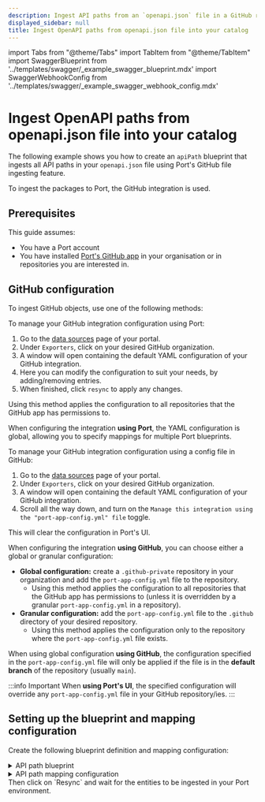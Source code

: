 ```yaml
---
description: Ingest API paths from an `openapi.json` file in a GitHub repository into Port
displayed_sidebar: null
title: Ingest OpenAPI paths from openapi.json file into your catalog
---
```


import Tabs from "@theme/Tabs"
import TabItem from "@theme/TabItem"
import SwaggerBlueprint from '../templates/swagger/_example_swagger_blueprint.mdx'
import SwaggerWebhookConfig from '../templates/swagger/_example_swagger_webhook_config.mdx'

# Ingest OpenAPI paths from openapi.json file into your catalog
The following example shows you how to create an `apiPath` blueprint that ingests all API paths in your `openapi.json` file using Port's GitHub file ingesting feature.

To ingest the packages to Port, the GitHub integration is used.


## Prerequisites
This guide assumes:
- You have a Port account
- You have installed [Port's GitHub app](/build-your-software-catalog/sync-data-to-catalog/git/github/#setup) in your organisation or in repositories you are interested in.

## GitHub configuration

To ingest GitHub objects, use one of the following methods:

<Tabs queryString="method">

<TabItem label="Using Port's UI" value="port">

To manage your GitHub integration configuration using Port:

1. Go to the [data sources](https://app.getport.io/settings/data-sources) page of your portal.
2. Under `Exporters`, click on your desired GitHub organization.
3. A window will open containing the default YAML configuration of your GitHub integration.
4. Here you can modify the configuration to suit your needs, by adding/removing entries.
5. When finished, click `resync` to apply any changes.

Using this method applies the configuration to all repositories that the GitHub app has permissions to.

When configuring the integration **using Port**, the YAML configuration is global, allowing you to specify mappings for multiple Port blueprints.

</TabItem>

<TabItem label="Using GitHub" value="github">

To manage your GitHub integration configuration using a config file in GitHub:

1. Go to the [data sources](https://app.getport.io/settings/data-sources) page of your portal.
2. Under `Exporters`, click on your desired GitHub organization.
3. A window will open containing the default YAML configuration of your GitHub integration.
4. Scroll all the way down, and turn on the `Manage this integration using the "port-app-config.yml" file` toggle.

This will clear the configuration in Port's UI.

When configuring the integration **using GitHub**, you can choose either a global or granular configuration:

- **Global configuration:** create a `.github-private` repository in your organization and add the `port-app-config.yml` file to the repository.
  - Using this method applies the configuration to all repositories that the GitHub app has permissions to (unless it is overridden by a granular `port-app-config.yml` in a repository).
- **Granular configuration:** add the `port-app-config.yml` file to the `.github` directory of your desired repository.
  - Using this method applies the configuration only to the repository where the `port-app-config.yml` file exists.

When using global configuration **using GitHub**, the configuration specified in the `port-app-config.yml` file will only be applied if the file is in the **default branch** of the repository (usually `main`).

</TabItem>

</Tabs>

:::info Important
When **using Port's UI**, the specified configuration will override any `port-app-config.yml` file in your GitHub repository/ies.
:::

## Setting up the blueprint and mapping configuration

Create the following blueprint definition and mapping configuration:

<details>
<summary>API path blueprint</summary>

```json showLineNumbers
{
  "identifier": "apiPath",
  "description": "This blueprint represents an OpenAPI path in our software catalog",
  "title": "API Paths",
  "icon": "Swagger",
  "schema": {
    "properties": {
      "method": {
        "type": "string",
        "title": "Method",
        "default": "get",
        "enum": ["get", "post", "delete", "put", "patch"],
        "enumColors": {
          "get": "yellow",
          "post": "green",
          "delete": "red",
          "put": "purple",
          "patch": "purple"
        }
      },
      "serverUrl": {
        "type": "string",
        "title": "Server URL",
        "format": "url"
      },
      "path": {
        "title": "Path",
        "type": "string"
      },
      "parameters": {
        "items": {
          "type": "object"
        },
        "title": "Parameters",
        "type": "array"
      },
      "requestBody": {
        "title": "Request Body",
        "type": "object"
      },
      "responses": {
        "title": "Responses",
        "type": "object"
      },
      "description": {
        "title": "Description",
        "type": "string"
      },
      "version": {
        "title": "Version",
        "type": "string"
      },
      "summary": {
        "title": "Summary",
        "type": "string"
      },
      "tags": {
        "title": "Tags",
        "type": "array",
        "items": {
          "type": "string"
        }
      }
    },
    "required": []
  },
  "mirrorProperties": {},
  "calculationProperties": {},
  "relations": {}
}
```

</details>

<details>
<summary>API path mapping configuration</summary>

```yaml showLineNumbers
resources:
  - kind: file
    selector:
      query: 'true'
      files:
        - path: '**/openapi.json' # or .yaml
    
    port:
      itemsToParse: >-
        .file.content | [[. as $root | .paths | to_entries[] as $entries |
        {version: $root.info.version, servers: $root.servers, title:
        $root.info.title, path: $entries.key, methods: ($entries.value |
        to_entries[] as $inner | {method: ($inner.key), rest: $inner.value,
        path: $entries.key})}][] | {id: (.title + "-" + .path +
        .methods.method), path, method: .methods.method, summary:
        .methods.rest.summary, description: .methods.rest.description,
        parameters: .methods.rest.parameters, requestBody:
        .methods.rest.requestBody, responses: .methods.rest.responses, tags:
        .methods.rest.tags, project: .title, version, serverUrl:
        .servers[0].url}]
      entity:
        mappings:
          identifier: '.item.id | sub("[^A-Za-z0-9@_.:/=-]"; "-"; "g")'
          title: .item.method + .item.path
          blueprint: '"apiPath"'
          properties:
            method: .item.method
            serverUrl: .item.serverUrl
            path: .item.path
            parameters: .item.parameters
            requestBody: .item.requestBody
            responses: .item.responses
            description: .item.description
            version: .item.version
            summary: .item.summary
            tags: .item.tags
          relations: {}
```

</details>
Then click on `Resync` and wait for the entities to be ingested in your Port environment.
